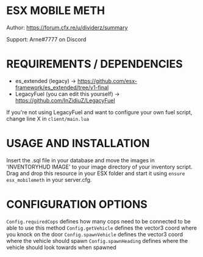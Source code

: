 # ESX MOBILE METH
Author: https://forum.cfx.re/u/dividerz/summary

Support: Arne#7777 on Discord

# REQUIREMENTS / DEPENDENCIES
- es_extended (legacy) -> https://github.com/esx-framework/es_extended/tree/v1-final
- LegacyFuel (you can edit this yourself) -> https://github.com/InZidiuZ/LegacyFuel

If you're not using LegacyFuel and want to configure your own fuel script, change line X in ```client/main.lua```

# USAGE AND INSTALLATION
Insert the .sql file in your database and move the images in 'INVENTORYHUD IMAGE' to your image directory of your inventory script.
Drag and drop this resource in your ESX folder and start it using ```ensure esx_mobilemeth``` in your server.cfg.

# CONFIGURATION OPTIONS
```Config.requiredCops``` defines how many cops need to be connected to be able to use this method
```Config.getVehicle``` defines the vector3 coord where you knock on the door
```Config.spawnVehicle``` defines the vector3 coord where the vehicle should spawn
```Config.spawnHeading``` defines where the vehicle should look towards when spawned

